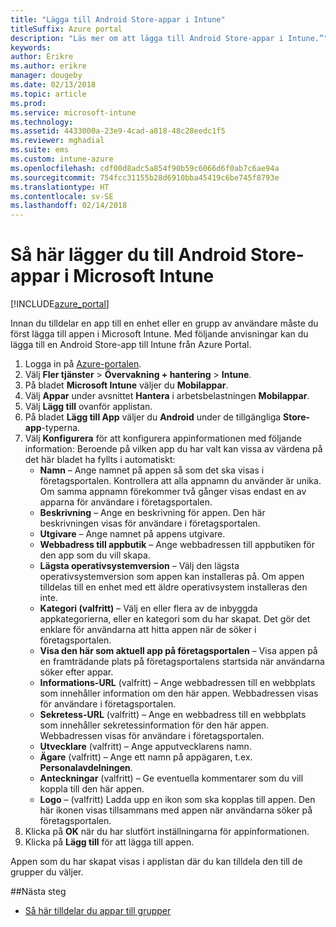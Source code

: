 ```yaml
---
title: "Lägga till Android Store-appar i Intune"
titleSuffix: Azure portal
description: "Läs mer om att lägga till Android Store-appar i Intune.”"
keywords: 
author: Erikre
ms.author: erikre
manager: dougeby
ms.date: 02/13/2018
ms.topic: article
ms.prod: 
ms.service: microsoft-intune
ms.technology: 
ms.assetid: 4433000a-23e9-4cad-a818-48c28eedc1f5
ms.reviewer: mghadial
ms.suite: ems
ms.custom: intune-azure
ms.openlocfilehash: cdf00d8adc5a854f90b59c6066d6f0ab7c6ae94a
ms.sourcegitcommit: 754fcc31155b28d6910bba45419c6be745f8793e
ms.translationtype: HT
ms.contentlocale: sv-SE
ms.lasthandoff: 02/14/2018
---
```

# <a name="how-to-add-android-store-apps-to-microsoft-intune"></a>Så här lägger du till Android Store-appar i Microsoft Intune

[!INCLUDE[azure_portal](./includes/azure_portal.md)]

Innan du tilldelar en app till en enhet eller en grupp av användare måste du först lägga till appen i Microsoft Intune. Med följande anvisningar kan du lägga till en Android Store-app till Intune från Azure Portal.

1. Logga in på [Azure-portalen](https://portal.azure.com).
2. Välj **Fler tjänster** > **Övervakning + hantering** > **Intune**.
3. På bladet **Microsoft Intune** väljer du **Mobilappar**.
4. Välj **Appar** under avsnittet **Hantera** i arbetsbelastningen **Mobilappar**.
5. Välj **Lägg till** ovanför applistan.
6. På bladet **Lägg till App** väljer du **Android** under de tillgängliga **Store-app**-typerna.
7. Välj **Konfigurera** för att konfigurera appinformationen med följande information: Beroende på vilken app du har valt kan vissa av värdena på det här bladet ha fyllts i automatiskt:
    - **Namn** – Ange namnet på appen så som det ska visas i företagsportalen. Kontrollera att alla appnamn du använder är unika. Om samma appnamn förekommer två gånger visas endast en av apparna för användare i företagsportalen.
    - **Beskrivning** – Ange en beskrivning för appen. Den här beskrivningen visas för användare i företagsportalen.
    - **Utgivare** – Ange namnet på appens utgivare.
    - **Webbadress till appbutik** – Ange webbadressen till appbutiken för den app som du vill skapa.
    - **Lägsta operativsystemversion** – Välj den lägsta operativsystemversion som appen kan installeras på. Om appen tilldelas till en enhet med ett äldre operativsystem installeras den inte.
    - **Kategori (valfritt)** – Välj en eller flera av de inbyggda appkategorierna, eller en kategori som du har skapat. Det gör det enklare för användarna att hitta appen när de söker i företagsportalen.
    - **Visa den här som aktuell app på företagsportalen** – Visa appen på en framträdande plats på företagsportalens startsida när användarna söker efter appar.
    - **Informations-URL** (valfritt) – Ange webbadressen till en webbplats som innehåller information om den här appen. Webbadressen visas för användare i företagsportalen.
    - **Sekretess-URL** (valfritt) – Ange en webbadress till en webbplats som innehåller sekretessinformation för den här appen. Webbadressen visas för användare i företagsportalen.
    - **Utvecklare** (valfritt) – Ange apputvecklarens namn.
    - **Ägare** (valfritt) – Ange ett namn på appägaren, t.ex. **Personalavdelningen**.
    - **Anteckningar** (valfritt) – Ge eventuella kommentarer som du vill koppla till den här appen.
    - **Logo** – (valfritt) Ladda upp en ikon som ska kopplas till appen. Den här ikonen visas tillsammans med appen när användarna söker på företagsportalen.
8. Klicka på **OK** när du har slutfört inställningarna för appinformationen.
9. Klicka på **Lägg till** för att lägga till appen.

Appen som du har skapat visas i applistan där du kan tilldela den till de grupper du väljer. 

##<a name="next-steps"></a>Nästa steg

- [Så här tilldelar du appar till grupper](apps-deploy.md)
